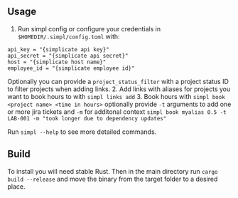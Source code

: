 ## Usage

1. Run simpl config or configure your credentials in `$HOMEDIR/.simpl/config.toml` with:
```
api_key = "{simplicate api key}"
api_secret = "{simplicate api secret}"
host = "{simplicate host name}"
employee_id = "{simplicate employee id}"
```
Optionally you can provide a `project_status_filter` with a project status ID to filter projects when adding links.
2. Add links with aliases for projects you want to book hours to with `simpl links add`
3. Book hours with `simpl book <project name> <time in hours>` optionally provide `-t` arguments to add one or more  jira tickets and `-m` for additonal context `simpl book myalias 0.5 -t LAB-001 -m "took longer due to dependency updates"`

Run `simpl --help` to see more detailed commands.

## Build
To install you will need stable Rust. Then in the main directory run `cargo build --release` and move the binary from the target folder to a desired place.